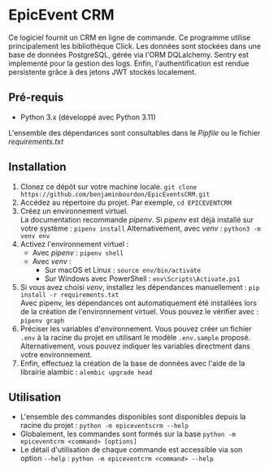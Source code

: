 # EpicEvent CRM

Ce logiciel fournit un CRM en ligne de commande.
Ce programme utilise principalement les bibliothèque Click.
Les données sont stockées dans une base de données PostgreSQL, 
gérée via l'ORM DQLalchemy. 
Sentry est implementé pour la gestion des logs. 
Enfin, l'authentification est rendue persistente grâce 
à des jetons JWT stockés localement.


## Pré-requis

- Python 3.x (développé avec Python 3.11)

L'ensemble des dépendances sont consultables dans le *Pipfile* ou le fichier *requirements.txt*

## Installation

1. Clonez ce dépôt sur votre machine locale.
``` git clone https://github.com/benjaminbourdon/EpicEventsCRM.git ```
2. Accédez au répertoire du projet. Par exemple, ```cd EPICEVENTCRM```
3. Créez un environnement virtuel.  
La documentation recommande *pipenv*. 
Si *pipenv* est déjà installé sur votre système : 
``` pipenv install ```
Alternativement, avec *venv* :
``` python3 -m venv env ```
4. Activez l'environnement virtuel :
    + Avec *pipenv* : ```pipenv shell```
    + Avec *venv* : 
        + Sur macOS et Linux : ```source env/bin/activate```
        + Sur Windows avec PowerShell : ```env\Scripts\Activate.ps1```
5. Si vous avez choisi *venv*, installez les dépendances manuellement : 
```pip install -r requirements.txt```  
Avec pipenv, les dépendances ont automatiquement été installées lors de la création de l'environnement virtuel. Vous pouvez le vérifier avec :
```pipenv graph```
6. Préciser les variables d'environnement. 
Vous pouvez créer un fichier `.env` à la racine du projet en utilisant le modèle `.env.sample` proposé.
Alternativement, vous pouvez indiquer les variables directment dans votre environnement.
7. Enfin, effectuez la création de la base de données avec l'aide de la librairie alambic :
```alembic upgrade head```

## Utilisation 

-  L'ensemble des commandes disponibles sont disponibles depuis la racine du projet :
```python -m epiceventscrm --help```
-  Globalement, les commandes sont formés sur la base 
`python -m epiceventcrm <command> [options]`
-  Le détail d'utilisation de chaque commande est accessible via son option `--help` :
```python -m epiceventcrm <command> --help```